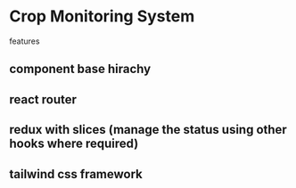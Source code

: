 # Crop Monitoring System

features

## component base hirachy
## react router
## redux with slices (manage the status using other hooks where required)
## tailwind css framework 

